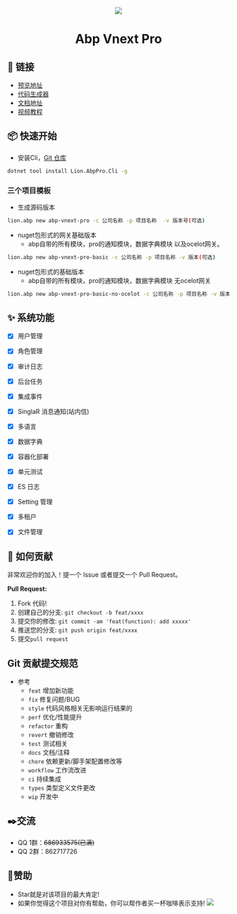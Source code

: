 ﻿<p align="center">
  <a href="https://github.com/WangJunZzz/abp-vnext-pro">
      <img src="https://blog-resouce.oss-cn-shenzhen.aliyuncs.com/images/abp/06.jpg">
  </a>
</p>

<h1 align="center">Abp Vnext Pro</h1>



## 🔗 链接

- [预览地址](http://116.205.177.85/)
- [代码生成器](http://116.205.177.85:81/)
- [文档地址](http://doc.cncore.club/)
- [视频教程](https://www.bilibili.com/video/BV1pt4y1E7aZ)


## 📦 快速开始

- 安装Cli，[Git 仓库](https://github.com/WangJunZzz/Lion.AbpPro.Cli)
```bash
dotnet tool install Lion.AbpPro.Cli -g
```
### 三个项目模板
- 生成源码版本

```bash
lion.abp new abp-vnext-pro -c 公司名称 -p 项目名称  -v 版本号(可选)
```

- nuget包形式的网关基础版本
   -  abp自带的所有模块，pro的通知模块，数据字典模块 以及ocelot网关。

```bash
lion.abp new abp-vnext-pro-basic -c 公司名称 -p 项目名称 -v 版本(可选) 
```

- nuget包形式的基础版本
   - abp自带的所有模块，pro的通知模块，数据字典模块 无ocelot网关

```bash
lion.abp new abp-vnext-pro-basic-no-ocelot -c 公司名称 -p 项目名称 -v 版本(可选) 
```



## ✨ 系统功能

- [x] 用户管理
- [x] 角色管理
- [x] 审计日志
- [x] 后台任务
- [x] 集成事件
- [x] SinglaR 消息通知(站内信)
- [x] 多语言
- [x] 数据字典
- [x] 容器化部署
- [x] 单元测试
- [x] ES 日志
- [x] Setting 管理
- [x] 多租户
- [x] 文件管理


## 🤝 如何贡献

非常欢迎你的加入！提一个 Issue 或者提交一个 Pull Request。

**Pull Request:**

1. Fork 代码!
2. 创建自己的分支: `git checkout -b feat/xxxx`
3. 提交你的修改: `git commit -am 'feat(function): add xxxxx'`
4. 推送您的分支: `git push origin feat/xxxx`
5. 提交`pull request`

## Git 贡献提交规范

- 参考
  - `feat` 增加新功能
  - `fix` 修复问题/BUG
  - `style` 代码风格相关无影响运行结果的
  - `perf` 优化/性能提升
  - `refactor` 重构
  - `revert` 撤销修改
  - `test` 测试相关
  - `docs` 文档/注释
  - `chore` 依赖更新/脚手架配置修改等
  - `workflow` 工作流改进
  - `ci` 持续集成
  - `types` 类型定义文件更改
  - `wip` 开发中

## ✒️交流
- QQ 1群：<s>686933575(已满)</s> 
- QQ 2群：862717726

## 💖赞助
- Star就是对该项目的最大肯定!
- 如果你觉得这个项目对你有帮助，你可以帮作者买一杯咖啡表示支持!
![](https://blog-resouce.oss-cn-shenzhen.aliyuncs.com/images/donate.png)

